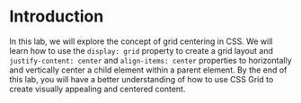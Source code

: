 # Introduction

In this lab, we will explore the concept of grid centering in CSS. We will learn how to use the `display: grid` property to create a grid layout and `justify-content: center` and `align-items: center` properties to horizontally and vertically center a child element within a parent element. By the end of this lab, you will have a better understanding of how to use CSS Grid to create visually appealing and centered content.
